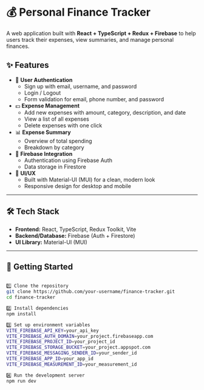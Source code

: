 # 💰 Personal Finance Tracker

A web application built with **React + TypeScript + Redux + Firebase** to help users track their expenses, view summaries, and manage personal finances.  

## ✨ Features
- 🔐 **User Authentication**
  - Sign up with email, username, and password
  - Login / Logout
  - Form validation for email, phone number, and password
- 💵 **Expense Management**
  - Add new expenses with amount, category, description, and date
  - View a list of all expenses
  - Delete expenses with one click
- 📊 **Expense Summary**
  - Overview of total spending
  - Breakdown by category
- 🔄 **Firebase Integration**
  - Authentication using Firebase Auth
  - Data storage in Firestore
- 🎨 **UI/UX**
  - Built with Material-UI (MUI) for a clean, modern look
  - Responsive design for desktop and mobile

---

## 🛠️ Tech Stack
- **Frontend:** React, TypeScript, Redux Toolkit, Vite  
- **Backend/Database:** Firebase (Auth + Firestore)  
- **UI Library:** Material-UI (MUI)  

---

## 🚀 Getting Started
```bash

1️⃣ Clone the repository
git clone https://github.com/your-username/finance-tracker.git
cd finance-tracker

2️⃣ Install dependencies
npm install

3️⃣ Set up environment variables
VITE_FIREBASE_API_KEY=your_api_key
VITE_FIREBASE_AUTH_DOMAIN=your_project.firebaseapp.com
VITE_FIREBASE_PROJECT_ID=your_project_id
VITE_FIREBASE_STORAGE_BUCKET=your_project.appspot.com
VITE_FIREBASE_MESSAGING_SENDER_ID=your_sender_id
VITE_FIREBASE_APP_ID=your_app_id
VITE_FIREBASE_MEASUREMENT_ID=your_measurement_id

4️⃣ Run the development server
npm run dev


